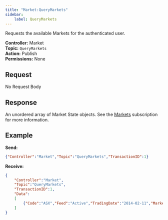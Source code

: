 ```yaml
---
title: "Market:QueryMarkets"
sidebar:
    label: QueryMarkets
---
```


Requests the available Markets for the authenticated user.

**Controller:** Market\
**Topic:** `QueryMarkets`\
**Action:** Publish\
**Permissions:** None

## Request

No Request Body

## Response

An unordered array of Market State objects. See the [Markets](../markets/#market-state-object) subscription for more information.

## Example

**Send:**
```json
{"Controller":"Market","Topic":"QueryMarkets","TransactionID":1}
```

**Receive:**
```json
{
	"Controller":"Market",
	"Topic":"QueryMarkets",
	"TransactionID":1,
	"Data":
	[
		{"Code":"ASX","Feed":"Active","TradingDate":"2014-02-11","MarketTime":"2014-02-11T12:44:02+10:00","Status":"Open"}
	]
}
```
